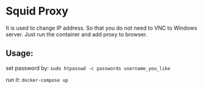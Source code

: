 # Squid Proxy

It is used to change IP address. So that you do not need to VNC to Windows server. Just run the container and add proxy to browser.

## Usage:

set password by: `sudo htpasswd -c passwords username_you_like`

run it: `docker-compose up`
